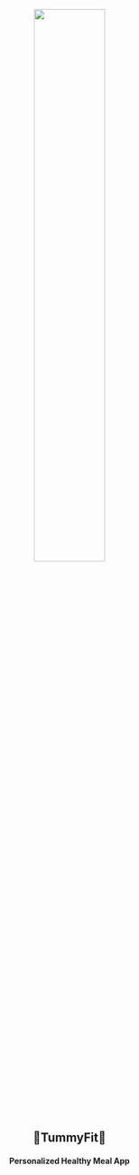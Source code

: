 <p align="center">
  <img src="https://avatars.githubusercontent.com/u/133882054" width="50%">
</p>

<h2 align="center"><strong>🍌TummyFit🍅</strong></h2>
<h4 align="center"><strong>Personalized Healthy Meal App</strong></h4>




<!--

**Here are some ideas to get you started:**

🙋‍♀️ A short introduction - what is your organization all about?
🌈 Contribution guidelines - how can the community get involved?
👩‍💻 Useful resources - where can the community find your docs? Is there anything else the community should know?
🍿 Fun facts - what does your team eat for breakfast?
🧙 Remember, you can do mighty things with the power of [Markdown](https://docs.github.com/github/writing-on-github/getting-started-with-writing-and-formatting-on-github/basic-writing-and-formatting-syntax)
-->
